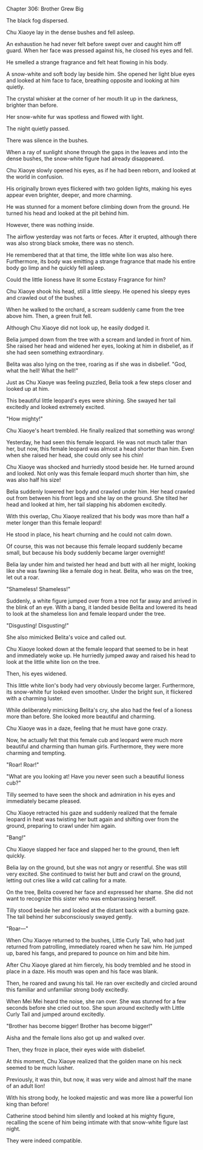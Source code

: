 Chapter 306: Brother Grew Big

The black fog dispersed.

Chu Xiaoye lay in the dense bushes and fell asleep.

An exhaustion he had never felt before swept over and caught him off guard. When her face was pressed against his, he closed his eyes and fell.

He smelled a strange fragrance and felt heat flowing in his body.

A snow-white and soft body lay beside him. She opened her light blue eyes and looked at him face to face, breathing opposite and looking at him quietly.

The crystal whisker at the corner of her mouth lit up in the darkness, brighter than before.

Her snow-white fur was spotless and flowed with light.

The night quietly passed.

There was silence in the bushes.

When a ray of sunlight shone through the gaps in the leaves and into the dense bushes, the snow-white figure had already disappeared.

Chu Xiaoye slowly opened his eyes, as if he had been reborn, and looked at the world in confusion.

His originally brown eyes flickered with two golden lights, making his eyes appear even brighter, deeper, and more charming.

He was stunned for a moment before climbing down from the ground. He turned his head and looked at the pit behind him.

However, there was nothing inside.

The airflow yesterday was not farts or feces. After it erupted, although there was also strong black smoke, there was no stench.

He remembered that at that time, the little white lion was also here. Furthermore, its body was emitting a strange fragrance that made his entire body go limp and he quickly fell asleep.

Could the little lioness have lit some Ecstasy Fragrance for him?

Chu Xiaoye shook his head, still a little sleepy. He opened his sleepy eyes and crawled out of the bushes.

When he walked to the orchard, a scream suddenly came from the tree above him. Then, a green fruit fell.

Although Chu Xiaoye did not look up, he easily dodged it.

Belia jumped down from the tree with a scream and landed in front of him. She raised her head and widened her eyes, looking at him in disbelief, as if she had seen something extraordinary.

Belita was also lying on the tree, roaring as if she was in disbelief. "God, what the hell\! What the hell\!"

Just as Chu Xiaoye was feeling puzzled, Belia took a few steps closer and looked up at him.

This beautiful little leopard's eyes were shining. She swayed her tail excitedly and looked extremely excited.

"How mighty\!"

Chu Xiaoye's heart trembled. He finally realized that something was wrong\!

Yesterday, he had seen this female leopard. He was not much taller than her, but now, this female leopard was almost a head shorter than him. Even when she raised her head, she could only see his chin\!

Chu Xiaoye was shocked and hurriedly stood beside her. He turned around and looked. Not only was this female leopard much shorter than him, she was also half his size\!

Belia suddenly lowered her body and crawled under him. Her head crawled out from between his front legs and she lay on the ground. She tilted her head and looked at him, her tail slapping his abdomen excitedly.

With this overlap, Chu Xiaoye realized that his body was more than half a meter longer than this female leopard\!

He stood in place, his heart churning and he could not calm down.

Of course, this was not because this female leopard suddenly became small, but because his body suddenly became larger overnight\!

Belia lay under him and twisted her head and butt with all her might, looking like she was fawning like a female dog in heat. Belita, who was on the tree, let out a roar.

"Shameless\! Shameless\!"

Suddenly, a white figure jumped over from a tree not far away and arrived in the blink of an eye. With a bang, it landed beside Belita and lowered its head to look at the shameless lion and female leopard under the tree.

"Disgusting\! Disgusting\!"

She also mimicked Belita's voice and called out.

Chu Xiaoye looked down at the female leopard that seemed to be in heat and immediately woke up. He hurriedly jumped away and raised his head to look at the little white lion on the tree.

Then, his eyes widened.

This little white lion's body had very obviously become larger. Furthermore, its snow-white fur looked even smoother. Under the bright sun, it flickered with a charming luster.

While deliberately mimicking Belita's cry, she also had the feel of a lioness more than before. She looked more beautiful and charming.

Chu Xiaoye was in a daze, feeling that he must have gone crazy.

Now, he actually felt that this female cub and leopard were much more beautiful and charming than human girls. Furthermore, they were more charming and tempting.

"Roar\! Roar\!"

"What are you looking at\! Have you never seen such a beautiful lioness cub?"

Tilly seemed to have seen the shock and admiration in his eyes and immediately became pleased.

Chu Xiaoye retracted his gaze and suddenly realized that the female leopard in heat was twisting her butt again and shifting over from the ground, preparing to crawl under him again.

"Bang\!"

Chu Xiaoye slapped her face and slapped her to the ground, then left quickly.

Belia lay on the ground, but she was not angry or resentful. She was still very excited. She continued to twist her butt and crawl on the ground, letting out cries like a wild cat calling for a mate.

On the tree, Belita covered her face and expressed her shame. She did not want to recognize this sister who was embarrassing herself.

Tilly stood beside her and looked at the distant back with a burning gaze. The tail behind her subconsciously swayed gently.

"Roar—"

When Chu Xiaoye returned to the bushes, Little Curly Tail, who had just returned from patrolling, immediately roared when he saw him. He jumped up, bared his fangs, and prepared to pounce on him and bite him.

After Chu Xiaoye glared at him fiercely, his body trembled and he stood in place in a daze. His mouth was open and his face was blank.

Then, he roared and swung his tail. He ran over excitedly and circled around this familiar and unfamiliar strong body excitedly.

When Mei Mei heard the noise, she ran over. She was stunned for a few seconds before she cried out too. She spun around excitedly with Little Curly Tail and jumped around excitedly.

"Brother has become bigger\! Brother has become bigger\!"

Aisha and the female lions also got up and walked over.

Then, they froze in place, their eyes wide with disbelief.

At this moment, Chu Xiaoye realized that the golden mane on his neck seemed to be much lusher.

Previously, it was thin, but now, it was very wide and almost half the mane of an adult lion\!

With his strong body, he looked majestic and was more like a powerful lion king than before\!

Catherine stood behind him silently and looked at his mighty figure, recalling the scene of him being intimate with that snow-white figure last night.

They were indeed compatible.